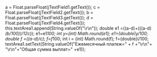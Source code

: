              
a = Float.parseFloat(jTextField1.getText());
c = Float.parseFloat(jTextField2.getText()); 
b = Float.parseFloat(jTextField3.getText());
d = Float.parseFloat(jTextField4.getText());
this.textArea1.append(String.valueOf("\r\n"));
double e1 =((a-d)+(((a-d)*(b/100))/12*c));
e1=e1*100;
int y=(int) Math.round(e1);
e1=(double)y/100;
double f =((a-d)/c);
f=f*100;
int i = (int) Math.round(f);
f=(double)i/100;
textArea1.setText(String.valueOf("Ежемесячный платеж=" +  f +"\r\n"+ "\r\n"+"Общая сумма выплат=" +e1));
   
